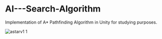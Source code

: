 # AI---Search-Algorithm

Implementation of A* Pathfinding Algorithm in Unity for studying purposes.

![astarv1 1](https://cloud.githubusercontent.com/assets/23743591/20639684/af5fa530-b3ca-11e6-90b6-8fa58a8c00e7.PNG)
